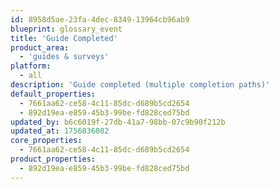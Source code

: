 ```yaml
---
id: 8958d5ae-23fa-4dec-8349-13964cb96ab9
blueprint: glossary_event
title: 'Guide Completed'
product_area:
  - 'guides & surveys'
platform:
  - all
description: 'Guide completed (multiple completion paths)'
default_properties:
  - 7661aa62-ce58-4c11-85dc-d689b5cd2654
  - 892d19ea-e859-45b3-99be-fd828ced75bd
updated_by: b6c6019f-27db-41a7-98bb-07c9b90f212b
updated_at: 1756836082
core_properties:
  - 7661aa62-ce58-4c11-85dc-d689b5cd2654
product_properties:
  - 892d19ea-e859-45b3-99be-fd828ced75bd
---
```

